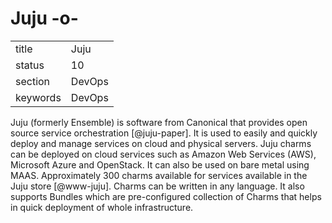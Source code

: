 # Juju -o-


|          |          |
| -------- | -------- |
| title    | Juju     | 
| status   | 10       |
| section  | DevOps   |
| keywords | DevOps   |



Juju (formerly Ensemble) is software from Canonical that provides open
source service orchestration [@juju-paper].  It is used to easily
and quickly deploy and manage services on cloud and physical
servers. Juju charms can be deployed on cloud services such as Amazon
Web Services (AWS), Microsoft Azure and OpenStack. It can also be used
on bare metal using MAAS.  Approximately 300 charms available for
services available in the Juju store [@www-juju]. Charms can be
written in any language. It also supports Bundles which are
pre-configured collection of Charms that helps in quick deployment of
whole infrastructure.



